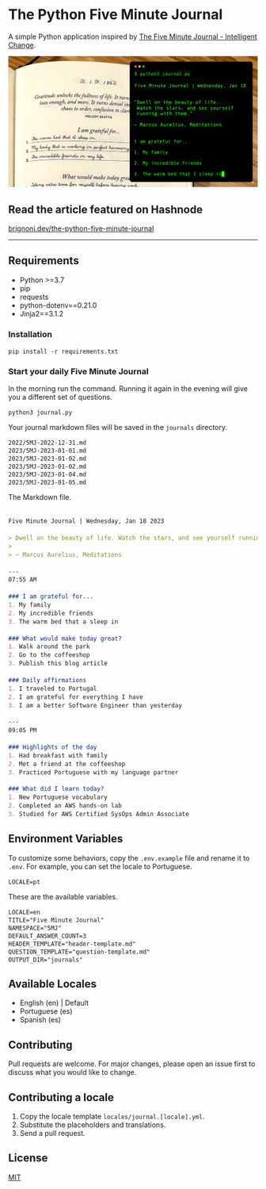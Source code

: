 # The Python Five Minute Journal

A simple Python application inspired by [The Five Minute Journal - Intelligent Change](https://www.intelligentchange.com/products/the-five-minute-journal).

![Python Five Minute Journal Cover](cover.jpg)

## Read the article featured on Hashnode
[brignoni.dev/the-python-five-minute-journal](https://brignoni.dev/the-python-five-minute-journal)

---

## Requirements
* Python >=3.7
* pip
* requests
* python-dotenv==0.21.0
* Jinja2==3.1.2

### Installation

```
pip install -r requirements.txt
```

### Start your daily Five Minute Journal
In the morning run the command. Running it again in the evening will give you a different set of questions.

```
python3 journal.py
```

Your journal markdown files will be saved in the `journals` directory.

```
2022/5MJ-2022-12-31.md
2023/5MJ-2023-01-01.md
2023/5MJ-2023-01-02.md
2023/5MJ-2023-01-02.md
2023/5MJ-2023-01-04.md
2023/5MJ-2023-01-05.md
```

The Markdown file.

```markdown

Five Minute Journal | Wednesday, Jan 18 2023

> Dwell on the beauty of life. Watch the stars, and see yourself running with them.
> 
> ~ Marcus Aurelius, Meditations

---
07:55 AM

### I am grateful for...
1. My family
2. My incredible friends
3. The warm bed that a sleep in

### What would make today great?
1. Walk around the park
2. Go to the coffeeshop
3. Publish this blog article

### Daily affirmations
1. I traveled to Portugal
2. I am grateful for everything I have
3. I am a better Software Engineer than yesterday

---
09:05 PM

### Highlights of the day
1. Had breakfast with family
2. Met a friend at the coffeeshop
3. Practiced Portuguese with my language partner

### What did I learn today?
1. New Portuguese vocabulary
2. Completed an AWS hands-on lab
3. Studied for AWS Certified SysOps Admin Associate

```

## Environment Variables
To customize some behaviors, copy the `.env.example` file and rename it to `.env`. For example, you can set the locale to Portuguese.

```
LOCALE=pt
```

These are the available variables.

```
LOCALE=en
TITLE="Five Minute Journal"
NAMESPACE="5MJ"
DEFAULT_ANSWER_COUNT=3
HEADER_TEMPLATE="header-template.md"
QUESTION_TEMPLATE="question-template.md"
OUTPUT_DIR="journals"
```

## Available Locales
- English (en) | Default
- Portuguese (es)
- Spanish (es)

## Contributing
Pull requests are welcome. For major changes, please open an issue first to discuss what you would like to change.

<!-- Please make sure to update tests as appropriate. -->
<!-- @todo Add tests -->

## Contributing a locale
1. Copy the locale template `locales/journal.[locale].yml`.
2. Substitute the placeholders and translations.
3. Send a pull request.

## License
[MIT](https://choosealicense.com/licenses/mit/)